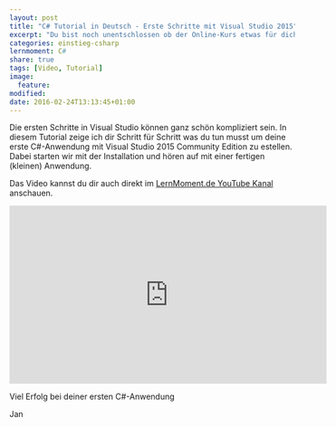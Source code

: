 ```yaml
---
layout: post
title: "C# Tutorial in Deutsch - Erste Schritte mit Visual Studio 2015"
excerpt: "Du bist noch unentschlossen ob der Online-Kurs etwas für dich ist? Dann starte doch mit diesem kostenlosen Tutorial."
categories: einstieg-csharp
lernmoment: C#
share: true
tags: [Video, Tutorial]
image:
  feature:
modified:
date: 2016-02-24T13:13:45+01:00
---
```


Die ersten Schritte in Visual Studio können ganz schön kompliziert sein. In diesem Tutorial zeige ich dir Schritt für Schritt was du tun musst um deine erste C#-Anwendung mit Visual Studio 2015 Community Edition zu estellen. Dabei starten wir mit der Installation und hören auf mit einer fertigen (kleinen) Anwendung.

Das Video kannst du dir auch direkt im <a href="https://www.youtube.com/channel/UC5jCUQ6IPHtQP5r4y9byCqA" target="_blank">LernMoment.de YouTube Kanal</a> anschauen.

<iframe width="560" height="315" src="https://www.youtube.com/embed/rtilizFAldA" frameborder="0" allowfullscreen></iframe>

Viel Erfolg bei deiner ersten C#-Anwendung

Jan
